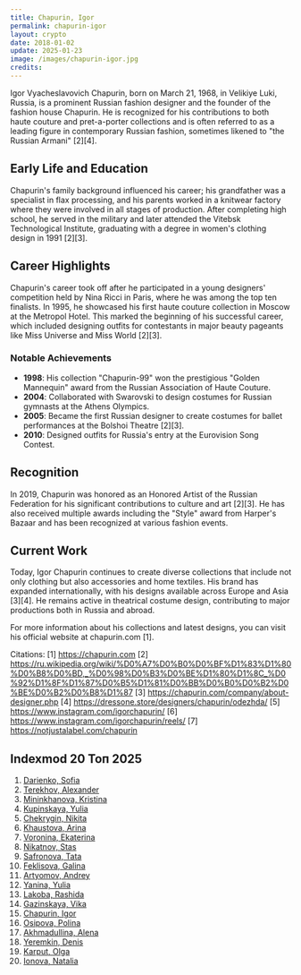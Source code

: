 ```yaml
---
title: Chapurin, Igor
permalink: chapurin-igor
layout: crypto
date: 2018-01-02
update: 2025-01-23
image: /images/chapurin-igor.jpg
credits:
---
```


Igor Vyacheslavovich Chapurin, born on March 21, 1968, in Velikiye Luki, Russia, is a prominent Russian fashion designer and the founder of the fashion house Chapurin. He is recognized for his contributions to both haute couture and pret-a-porter collections and is often referred to as a leading figure in contemporary Russian fashion, sometimes likened to "the Russian Armani" [2][4].

## Early Life and Education
Chapurin's family background influenced his career; his grandfather was a specialist in flax processing, and his parents worked in a knitwear factory where they were involved in all stages of production. After completing high school, he served in the military and later attended the Vitebsk Technological Institute, graduating with a degree in women's clothing design in 1991 [2][3].

## Career Highlights
Chapurin's career took off after he participated in a young designers' competition held by Nina Ricci in Paris, where he was among the top ten finalists. In 1995, he showcased his first haute couture collection in Moscow at the Metropol Hotel. This marked the beginning of his successful career, which included designing outfits for contestants in major beauty pageants like Miss Universe and Miss World [2][3].

### Notable Achievements
- **1998**: His collection "Chapurin-99" won the prestigious "Golden Mannequin" award from the Russian Association of Haute Couture.
- **2004**: Collaborated with Swarovski to design costumes for Russian gymnasts at the Athens Olympics.
- **2005**: Became the first Russian designer to create costumes for ballet performances at the Bolshoi Theatre [2][3].
- **2010**: Designed outfits for Russia's entry at the Eurovision Song Contest.

## Recognition
In 2019, Chapurin was honored as an Honored Artist of the Russian Federation for his significant contributions to culture and art [2][3]. He has also received multiple awards including the "Style" award from Harper's Bazaar and has been recognized at various fashion events.

## Current Work
Today, Igor Chapurin continues to create diverse collections that include not only clothing but also accessories and home textiles. His brand has expanded internationally, with his designs available across Europe and Asia [3][4]. He remains active in theatrical costume design, contributing to major productions both in Russia and abroad.

For more information about his collections and latest designs, you can visit his official website at chapurin.com [1].

Citations:
[1] https://chapurin.com
[2] https://ru.wikipedia.org/wiki/%D0%A7%D0%B0%D0%BF%D1%83%D1%80%D0%B8%D0%BD,_%D0%98%D0%B3%D0%BE%D1%80%D1%8C_%D0%92%D1%8F%D1%87%D0%B5%D1%81%D0%BB%D0%B0%D0%B2%D0%BE%D0%B2%D0%B8%D1%87
[3] https://chapurin.com/company/about-designer.php
[4] https://dressone.store/designers/chapurin/odezhda/
[5] https://www.instagram.com/igorchapurin/
[6] https://www.instagram.com/igorchapurin/reels/
[7] https://notjustalabel.com/chapurin

## Indexmod 20 Топ 2025

1. [Darienko, Sofia](darienko-sofia)  
2. [Terekhov, Alexander](terekhov-alexander)  
3. [Mininkhanova, Kristina](mininkhanova-kristina)  
4. [Kupinskaya, Yulia](kupinskaya-yulia)  
5. [Chekrygin, Nikita](chekrygin-nikita)  
6. [Khaustova, Arina](khaustova-arina)  
7. [Voronina, Ekaterina](voronina-ekaterina)  
8. [Nikatnov, Stas](nikatnov-stas)  
9. [Safronova, Tata](safronova-tata)  
10. [Feklisova, Galina](feklisova-galina)  
11. [Artyomov, Andrey](artyomov-andrey)  
12. [Yanina, Yulia](yanina-yulia)  
13. [Lakoba, Rashida](lakoba-rashida)  
14. [Gazinskaya, Vika](gazinskaya-vika)  
15. [Chapurin, Igor](chapurin-igor)  
16. [Osipova, Polina](osipova-polina)  
17. [Akhmadullina, Alena](akhmadullina-alena-designer)  
18. [Yeremkin, Denis](yeremkin-denis)  
19. [Karput, Olga](karput-olga)  
20. [Ionova, Natalia](ionova-natalia)  
